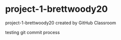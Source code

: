 # project-1-brettwoody20
project-1-brettwoody20 created by GitHub Classroom

testing git commit process